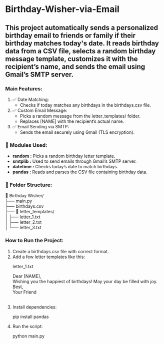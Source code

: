# Birthday-Wisher-via-Email
<h2>This project automatically sends a personalized birthday email to friends or family if their birthday matches today's date. It reads birthday data from a CSV file, selects a random birthday message template, customizes it with the recipient’s name, and sends the email using Gmail’s SMTP server.</h2>
<h3>Main Features:</h3>
<ol>
  <li>✅ Date Matching:
    <ul>
      <li>Checks if today matches any birthdays in the birthdays.csv file.</li>
    </ul>
  </li>
  <li>✅ Custom Email Message:
    <ul>
      <li>Picks a random message from the letter_templates/ folder.</li>
      <li>Replaces [NAME] with the recipient’s actual name.</li>
    </ul>
  </li>
  <li>✅ Email Sending via SMTP:
    <ul>
      <li>Sends the email securely using Gmail (TLS encryption).</li>
    </ul>
  </li>
</ol>
<h3>🔹 Modules Used:</h3>
<ul>
  <li><b>random :</b>	Picks a random birthday letter template.</li>
  <li><b>smtplib :</b>	Used to send emails through Gmail’s SMTP server.</li>
  <li><b>datetime	:</b> Checks today’s date to match birthdays.</li>
  <li><b>pandas :</b>	Reads and parses the CSV file containing birthday data.</li>
</ul>
<h3>🔹 Folder Structure:</h3>
<p>
  📁 Birthday Wisher/<br>
  ├── main.py<br>
  ├── birthdays.csv<br>
  ├── 📁 letter_templates/<br>
  │   ├── letter_1.txt<br>
  │   ├── letter_2.txt<br>
  │   └── letter_3.txt<br>
</p>
<h3>How to Run the Project:</h3>
<ol>
  <li>Create a birthdays.csv file with correct format.</li>
  <li>Add a few letter templates like this:
    <p>letter_1.txt</p>
    <p>Dear [NAME],<br>
        Wishing you the happiest of birthdays! May your day be filled with joy.<br>
      Best,<br>
      Your Friend</p><br>
  </li>
  <li>Install dependencies:
    <p>pip install pandas</p>
  </li>
  <li>Run the script:
    <p>python main.py</p>
  </li>
</ol>
